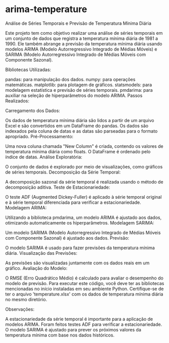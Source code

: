 # arima-temperature

Análise de Séries Temporais e Previsão de Temperatura Mínima Diária

Este projeto tem como objetivo realizar uma análise de séries temporais em um conjunto de dados que registra a temperatura mínima diária de 1981 a 1990. Ele também abrange a previsão da temperatura mínima diária usando modelos ARIMA (Modelo Autorregressivo Integrado de Médias Móveis) e SARIMA (Modelo Autorregressivo Integrado de Médias Móveis com Componente Sazonal).

Bibliotecas Utilizadas:

pandas: para manipulação dos dados.
numpy: para operações matemáticas.
matplotlib: para plotagem de gráficos.
statsmodels: para modelagem estatística e previsão de séries temporais.
pmdarima: para auxiliar na seleção de hiperparâmetros do modelo ARIMA.
Passos Realizados:

Carregamento dos Dados:

Os dados de temperatura mínima diária são lidos a partir de um arquivo Excel e são convertidos em um DataFrame do pandas.
Os dados são indexados pela coluna de datas e as datas são parseadas para o formato apropriado.
Pré-Processamento:

Uma nova coluna chamada "New Column" é criada, contendo os valores de temperatura mínima diária como floats.
O DataFrame é ordenado pelo índice de datas.
Análise Exploratória:

O conjunto de dados é explorado por meio de visualizações, como gráficos de séries temporais.
Decomposição da Série Temporal:

A decomposição sazonal da série temporal é realizada usando o método de decomposição aditiva.
Teste de Estacionariedade:

O teste ADF (Augmented Dickey-Fuller) é aplicado à série temporal original e à série temporal diferenciada para verificar a estacionariedade.
Modelagem ARIMA:

Utilizando a biblioteca pmdarima, um modelo ARIMA é ajustado aos dados, otimizando automaticamente os hiperparâmetros.
Modelagem SARIMA:

Um modelo SARIMA (Modelo Autorregressivo Integrado de Médias Móveis com Componente Sazonal) é ajustado aos dados.
Previsão:

O modelo SARIMA é usado para fazer previsões da temperatura mínima diária.
Visualização das Previsões:

As previsões são visualizadas juntamente com os dados reais em um gráfico.
Avaliação do Modelo:

O RMSE (Erro Quadrático Médio) é calculado para avaliar o desempenho do modelo de previsão.
Para executar este código, você deve ter as bibliotecas mencionadas no início instaladas em seu ambiente Python. Certifique-se de ter o arquivo 'temperature.xlsx' com os dados de temperatura mínima diária no mesmo diretório.

Observações:

A estacionariedade da série temporal é importante para a aplicação de modelos ARIMA. Foram feitos testes ADF para verificar a estacionariedade.
O modelo SARIMA é ajustado para prever os próximos valores da temperatura mínima com base nos dados históricos.
